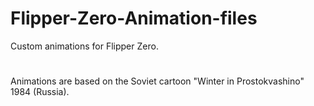 # Flipper-Zero-Animation-files
Custom animations for Flipper Zero.
#
Animations are based on the Soviet cartoon "Winter in Prostokvashino" 1984 (Russia).
